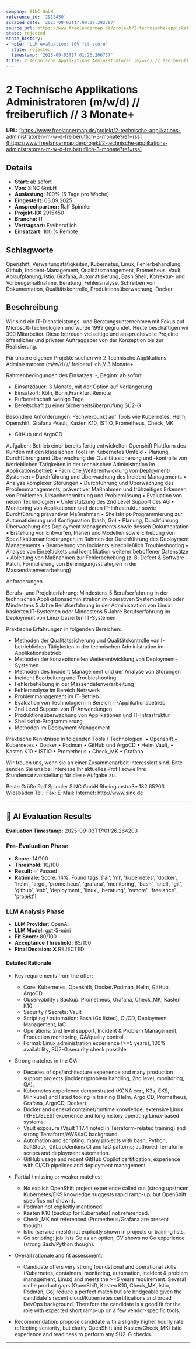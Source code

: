 ```yaml
---
company: SINC GmbH
reference_id: '2915450'
scraped_date: '2025-09-03T17:00:09.392787'
source_url: https://www.freelancermap.de/projekt/2-technische-applikations-administratoren-m-w-d-freiberuflich-3-monate?ref=rss
state: rejected
state_history:
- note: 'LLM evaluation: 80% fit score'
  state: rejected
  timestamp: '2025-09-03T17:01:26.266737'
title: 2 Technische Applikations Administratoren (m/w/d) // freiberuflich // 3 Monate+
---
```



# 2 Technische Applikations Administratoren (m/w/d) // freiberuflich // 3 Monate+
**URL:** [https://www.freelancermap.de/projekt/2-technische-applikations-administratoren-m-w-d-freiberuflich-3-monate?ref=rss](https://www.freelancermap.de/projekt/2-technische-applikations-administratoren-m-w-d-freiberuflich-3-monate?ref=rss)
## Details
- **Start:** ab sofort
- **Von:** SINC GmbH
- **Auslastung:** 100% (5 Tage pro Woche)
- **Eingestellt:** 03.09.2025
- **Ansprechpartner:** Ralf Spinnler
- **Projekt-ID:** 2915450
- **Branche:** IT
- **Vertragsart:** Freiberuflich
- **Einsatzart:** 100
                                                % Remote

## Schlagworte
Openshift, Verwaltungstätigkeiten, Kubernetes, Linux, Fehlerbehandlung, Github, Incident-Management, Qualitätsmanagement, Prometheus, Vault, Ablaufplanung, Istio, Grafana, Automatisierung, Bash Shell, Korrektur- und Vorbeugemaßnahme, Beratung, Fehleranalyse, Schreiben von Dokumentation, Qualitätskontrolle, Produktionsüberwachung, Docker

## Beschreibung
Wir sind ein IT-Dienstleistungs- und Beratungsunternehmen mit Fokus auf Microsoft-Technologien und wurde 1999 gegründet. Heute beschäftigen wir 300 Mitarbeiter. Diese betreuen vielseitige und anspruchsvolle Projekte öffentlicher und privater Auftraggeber von der Konzeption bis zur Realisierung.

Für unsere eigenen Projekte suchen wir 2 Technische Applikations Administratoren (m/w/d) // freiberuflich // 3 Monate+

Rahmenbedingungen des Einsatzes:
-, Beginn: ab sofort
- Einsatzdauer: 3 Monate, mit der Option auf Verlängerung
- Einsatzort: Köln, Bonn,Frankfurt Remote
- Rufbereitschaft wenige Tage
- Bereitschaft zu einer Sicherheitsüberprüfung SÜ2-G

Besondere Anforderungen:
-Schwerpunkt auf Tools wie Kubernetes, Helm, Openshift, Grafana
-Vault, Kasten K10, ISTIO, Prometheus, Check_MK
- GitHub und ArgoCD

Aufgaben:
Betrieb einer bereits fertig entwickelten Openshift Plattform des Kunden mit den klassischen Tools im Kubernetes Umfeld
• Planung, Durchführung und Überwachung der Qualitätssicherung und -kontrolle von betrieblichen Tätigkeiten in
der technischen Administration im Applikationsbetrieb
• Fachliche Weiterentwicklung von Deployment-Systemen
• Durchführung und Überwachung des Incident Managements
• Analyse komplexer Störungen
• Durchführung und Überwachung des Problemmanagements, präventiver Maßnahmen und frühzeitiges Erkennen
von Problemen, Ursachenermittlung und Problemlösung
• Evaluation von neuen Technologien
• Unterstützung des 2nd Level Support des AG
• Monitoring von Applikationen und deren IT-Infrastruktur sowie Durchführung präventiver Maßnahmen
• Shellskript-Programmierung zur Automatisierung und Konfiguration (bash, Go)
• Planung, Durchführung, Überwachung des Deployment Managements sowie dessen Dokumentation
• Erstellung von Entwürfen, Plänen und Modellen sowie Erhebung von Spezifikationsanforderungen im Rahmen der
Durchführung des Deployment Managements
• Bearbeitung von Incidents einschließlich Troubleshooting
• Analyse von Einzeltickets und Identifikation weiterer betroffener Datensätze
• Ableitung von Maßnahmen zur Fehlerbehebung (z. B. Defect & Software-Patch, Formulierung von
Bereinigungsstrategien in der Massendatenverarbeitung)

Anforderungen

Berufs- und Projekterfahrung:
Mindestens 5 Berufserfahrung in der technischen Applikationsadministration im operativen Systembetrieb oder
Mindestens 5 Jahre Berufserfahrung in der Administration von Linux basierten IT-Systemen oder
Mindestens 5 Jahre Berufserfahrung im Deployment von Linux basierten IT-Systemen

Praktische Erfahrungen in folgenden Bereichen:
- Methoden der Qualitätssicherung und Qualitätskontrolle von I-betrieblichen Tätigkeiten in der
technischen Administration im Applikationsbetrieb
- Methoden der konzeptionellen Weiterentwicklung von Deployment-Systemen
- Methoden des Incident Management und der Analyse von Störungen
- Incident Bearbeitung und Troubleshooting
- Fehlerbehebung in der Massendatenverarbeitung
- Fehleranalyse im Bereich Netzwerk
- Problemmanagement im IT-Betrieb
- Evaluation von Technologien im Bereich IT-Applikationsbetrieb
- 2nd Level Support von IT-Anwendungen
- Produktionsüberwachung von Applikationen und IT-Infrastruktur
- Shellskript-Programmierung
- Methoden im Deployment Management

Praktische Kenntnisse in folgenden Tools / Technologien:
• Openshift
• Kubernetes
• Docker
• Podman
• GitHub und ArgoCD
• Helm Vault,
• Kasten K10
• ISTIO
• Prometheus
• Check_MK
• Grafana

Wir freuen uns, wenn sie an einer Zusammenarbeit interessiert sind. Bitte senden Sie uns bei Interesse Ihr aktuelles Profil sowie Ihre Stundensatzvorstellung für diese Aufgabe zu.

Beste Grüße
Ralf Spinnler
SINC GmbH
Rheingaustraße 182
65203 Wiesbaden
Tel.:
Fax:
E-Mail:
Internet: http://www.sinc.de

---

## 🤖 AI Evaluation Results

**Evaluation Timestamp:** 2025-09-03T17:01:26.264203

### Pre-Evaluation Phase
- **Score:** 14/100
- **Threshold:** 10/100
- **Result:** ✅ Passed
- **Rationale:** Score: 14%. Found tags: ['ai', 'ml', 'kubernetes', 'docker', 'helm', 'argo', 'prometheus', 'grafana', 'monitoring', 'bash', 'shell', 'git', 'github', 'esb', 'deployment', 'linux', 'beratung', 'remote', 'freelance', 'projekt']

### LLM Analysis Phase
- **LLM Provider:** OpenAI
- **LLM Model:** gpt-5-mini
- **Fit Score:** 80/100
- **Acceptance Threshold:** 85/100
- **Final Decision:** ❌ REJECTED

#### Detailed Rationale
- Key requirements from the offer:
  - Core: Kubernetes, Openshift, Docker/Podman, Helm, GitHub, ArgoCD
  - Observability / Backup: Prometheus, Grafana, Check_MK, Kasten K10
  - Security / Secrets: Vault
  - Scripting / automation: Bash (Go listed), CI/CD, Deployment Management, IaC
  - Operations: 2nd level support, Incident & Problem Management, Production monitoring, QA/quality control
  - Formal: Linux administration experience (>=5 years), 100% availability, SÜ2-G security check possible

- Strong matches in the CV:
  - Decades of ops/architecture experience and many production support projects (incident/problem handling, 2nd level, monitoring, QA).
  - Kubernetes experience demonstrated (KCNA cert, K3s, EKS, Minikube) and listed tooling in training (Helm, Argo CD, Prometheus, Grafana, ArgoCD, Docker).
  - Docker and general container/runtime knowledge; extensive Linux (RHEL/SLES) experience and long history operating Linux-based systems.
  - Vault exposure (Vault 1.17.4 noted in Terraform-related training) and strong Terraform/AWS/IaC background.
  - Automation and scripting: many projects with bash, Python, SaltStack, GitLab/Jenkins CI and IaC patterns; authored Terraform scripts and deployment automation.
  - GitHub usage and recent GitHub Copilot certification; experience with CI/CD pipelines and deployment management.

- Partial / missing or weaker matches:
  - No explicit OpenShift project experience called out (strong upstream Kubernetes/EKS knowledge suggests rapid ramp-up, but OpenShift specifics not shown).
  - Podman not explicitly mentioned.
  - Kasten K10 (backup for Kubernetes) not referenced.
  - Check_MK not referenced (Prometheus/Grafana are present though).
  - Istio (service mesh) not explicitly shown in projects or training lists.
  - Go scripting: job lists Go as an option; CV shows no Go experience (strong Bash/Python though).

- Overall rationale and fit assessment:
  - Candidate offers very strong foundational and operational skills (Kubernetes, containers, monitoring, automation, incident & problem management, Linux) and meets the >=5 years requirement. Several niche product gaps (OpenShift, Kasten K10, Check_MK, Istio, Podman, Go) reduce a perfect match but are bridgeable given the candidate's recent cloud/Kubernetes certifications and broad DevOps background. Therefore the candidate is a good fit for the role with expected short ramp-up on a few vendor-specific tools.

- Recommendation: propose candidate with a slightly higher hourly rate reflecting seniority, but clarify OpenShift and Kasten/Check_MK/ Istio experience and readiness to perform any SÜ2-G checks.

---

